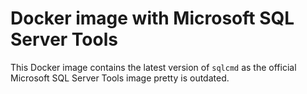 # Docker image with Microsoft SQL Server Tools

This Docker image contains the latest version of `sqlcmd` as the official Microsoft SQL Server Tools image pretty is outdated. 
